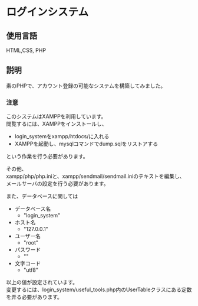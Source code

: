 # ログインシステム  
  
## 使用言語  
HTML,CSS, PHP  
  
## 説明  
素のPHPで、アカウント登録の可能なシステムを構築してみました。  
  
### 注意  
このシステムはXAMPPを利用しています。  
閲覧するには、XAMPPをインストールし、  
* login_systemをxampp/htdocs/に入れる  
* XAMPPを起動し、mysqlコマンドでdump.sqlをリストアする  

という作業を行う必要があります。  
  
その他、  
xampp/php/php.iniと、xampp/sendmail/sendmail.iniのテキストを編集し、  
メールサーバの設定を行う必要があります。  
  
  
また、データベースに関しては  
* データベース名  
  * "login_system"  
* ホスト名  
  * "127.0.0.1"  
* ユーザー名  
  * "root"  
* パスワード  
  * ""  
* 文字コード  
  * "utf8"  
  
以上の値が設定されています。  
変更するには、login_system/useful_tools.php内のUserTableクラスにある定数を弄る必要があります。
